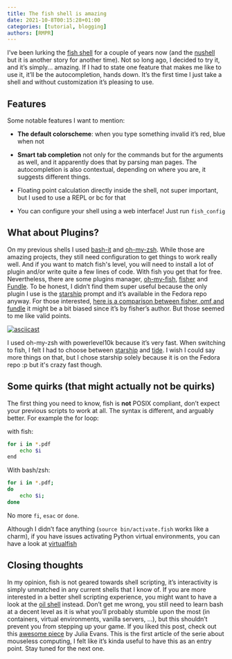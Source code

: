 ```yaml
---
title: The fish shell is amazing
date: 2021-10-8T00:15:28+01:00
categories: [tutorial, blogging]
authors: [RMPR]
---
```



I&rsquo;ve been lurking the [fish shell](https://fishshell.com/) for a couple of years now (and the
[nushell](<https://github.com/nushell/nushell>) but it is another story for
another time). Not so long ago, I decided to try it, and it&rsquo;s simply... amazing. If I had to state one feature that makes me like to use it, it&rsquo;ll be the
autocompletion, hands down. It&rsquo;s the first time I just take a shell and without customization it&rsquo;s pleasing to use.


## Features

Some notable features I want to mention:

-   **The default colorscheme**: when you type something invalid it&rsquo;s red, blue when not

-   **Smart tab completion** not only for the commands but for the arguments as well, and it apparently does that by parsing man pages. The autocompletion is also
contextual, depending on where you are, it suggests different things.

-   Floating point calculation directly inside the shell, not super important, but I used to use a REPL or bc for that

-   You can configure your shell using a web interface! Just run `fish_config`


## What about Plugins?

On my previous shells I used [bash-it](<https://github.com/bash-it/bash-it/>)
and [oh-my-zsh](<https://github.com/ohmyzsh/ohmyzsh>). While those are amazing
projects, they still need configuration to get things to work really well. And 
if you want to match fish's level, you will need to install a lot of plugin and/or
write quite a few lines of code. With fish you get that for free. 
Nevertheless, there are some plugins manager,
[oh-my-fish](<https://github.com/oh-my-fish>),
[fisher](<https://github.com/jorgebucaran/fisher>) and
[Fundle](<https://github.com/danhper/fundle>). To be honest, I didn&rsquo;t
find them super useful because the only plugin I use is the
[starship](<https://github.com/starship/starship>) prompt and it&rsquo;s
available in the Fedora repo anyway. For those interested, [here is a
comparison between fisher, omf and
fundle](<https://github.com/jorgebucaran/fisher/issues/481>)
it might be a bit biased since it&rsquo;s by fisher&rsquo;s author. But those seemed to me like valid points.

[![asciicast](https://asciinema.org/a/447626.svg)](https://asciinema.org/a/447626) 

I used oh-my-zsh with powerlevel10k because it&rsquo;s very fast. When switching to fish, I felt I had to choose between
[starship](<https://github.com/starship/starship>) and [tide](<https://github.com/IlanCosman/tide>). I wish I could say more things on that, but I chose starship solely because it is on the Fedora repo :p
but it's crazy fast though.


## Some quirks (that might actually not be quirks)

The first thing you need to know, fish is **not** POSIX compliant, don&rsquo;t expect your
previous scripts to work at all. The syntax is different, and arguably better.
For example the for loop:

with fish:

```bash
for i in *.pdf
    echo $i
end
```

With bash/zsh:

```bash
for i in *.pdf;
do
    echo $i;
done
```

No more `fi`, `esac` or `done`.

Although I didn&rsquo;t face anything (`source bin/activate.fish` works like a charm),
if you have issues activating Python virtual environments, you can have a look at
[virtualfish](<https://github.com/justinmayer/virtualfish>)


## Closing thoughts

In my opinion, fish is not geared towards shell scripting, it&rsquo;s interactivity
is simply unmatched in any current shells that I know of. If you are more interested in a better shell scripting
experience, you might want to have a look at the [oil shell](<https://www.oilshell.org/>) instead.
Don&rsquo;t get me wrong, you still need to learn bash at a decent level as it is
what you&rsquo;ll probably stumble upon the most (in containers, virtual environments,
vanilla servers, &#x2026;), but this shouldn&rsquo;t prevent you from stepping up your game.
If you liked this post, check out this [awesome piece](<https://jvns.ca/blog/2017/04/23/the-fish-shell-is-awesome/>) by Julia Evans.
This is the first article of the serie about mouseless computing, I felt like it&rsquo;s kinda useful to have this as an entry point. Stay tuned for the next one.



